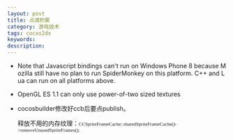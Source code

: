 ```yaml
---
layout: post
title: 点滴积累
category: 游戏技术
tags: cocos2dx
keywords: 
description: 
---
```


-   Note that Javascript bindings can't run on Windows Phone 8 because Mozilla still have no plan to run SpiderMonkey on this platform. C++ and Lua can run on all platforms above.

-   OpenGL ES 1.1 can only use power-of-two sized textures

-   cocosbuilder修改好ccb后要点publish。

    释放不用的内存纹理：<span
    style="font-family:Menlo;font-size:11px;line-height:normal;">CCSpriteFrameCache::sharedSpriteFrameCache()-\>removeUnusedSpriteFrames();</span>







